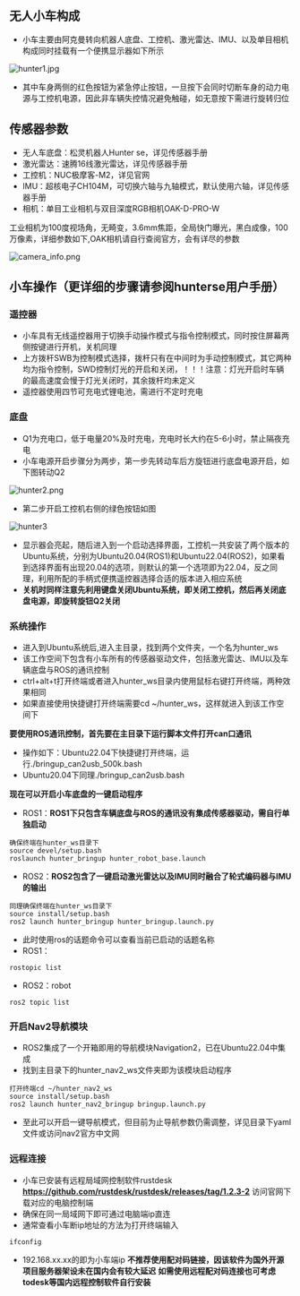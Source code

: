## 无人小车构成 

- 小车主要由阿克曼转向机器人底盘、工控机、激光雷达、IMU、以及单目相机构成同时挂载有一个便携显示器如下所示

![hunter1.jpg](/pics/hunter_guide/hunter1.jpg)

- 其中车身两侧的红色按钮为紧急停止按钮，一旦按下会同时切断车身的动力电源与工控机电源，因此非车辆失控情况避免触碰，如无意按下需进行旋转归位

## 传感器参数

- 无人车底盘：松灵机器人Hunter se，详见传感器手册
- 激光雷达：速腾16线激光雷达，详见传感器手册
- 工控机：NUC极摩客-M2，详见官网
- IMU：超核电子CH104M，可切换六轴与九轴模式，默认使用六轴，详见传感器手册
- 相机：单目工业相机与双目深度RGB相机OAK-D-PRO-W

工业相机为100度视场角，无畸变，3.6mm焦距，全局快门曝光，黑白成像，100万像素，详细参数如下,OAK相机请自行查阅官方，会有详尽的参数

![camera_info.png](/pics/hunter_guide/camera_info.png)

## 小车操作（更详细的步骤请参阅hunterse用户手册）

### 遥控器

- 小车具有无线遥控器用于切换手动操作模式与指令控制模式，同时按住屏幕两侧按键进行开机，关机同理
- 上方拨杆SWB为控制模式选择，拨杆只有在中间时为手动控制模式，其它两种均为指令控制，SWD控制灯光的开启和关闭，！！！注意：灯光开启时车辆的最高速度会慢于灯光关闭时，其余拨杆均未定义
- 遥控器使用四节可充电式锂电池，需进行不定时充电

### 底盘

- Q1为充电口，低于电量20%及时充电，充电时长大约在5-6小时，禁止隔夜充电
- 小车电源开启步骤分为两步，第一步先转动车后方旋钮进行底盘电源开启，如下图转动Q2

![hunter2.png](/pics/hunter_guide/hunter2.png)

- 第二步开启工控机右侧的绿色按钮如图

![hunter3](/pics/hunter_guide/hunter3.png)

- 显示器会亮起，随后进入到一个启动选择界面，工控机一共安装了两个版本的Ubuntu系统，分别为Ubuntu20.04(ROS1)和Ubuntu22.04(ROS2)，如果看到选择界面有出现20.04的选项，则默认的第一个选项即为22.04，反之同理，利用所配的手柄式便携遥控器选择合适的版本进入相应系统
- **关机时同样注意先利用键盘关闭Ubuntu系统，即关闭工控机，然后再关闭底盘电源，即旋转旋钮Q2关闭**

### 系统操作

- 进入到Ubuntu系统后,进入主目录，找到两个文件夹，一个名为hunter_ws
- 该工作空间下包含有小车所有的传感器驱动文件，包括激光雷达、IMU以及车辆底盘与ROS的通讯控制
- ctrl+alt+t打开终端或者进入hunter_ws目录内使用鼠标右键打开终端，两种效果相同
- 如果直接使用快捷键打开终端需要cd ~/hunter_ws，这样就进入到该工作空间下

**要使用ROS通讯控制，首先要在主目录下运行脚本文件打开can口通讯**

- 操作如下：Ubuntu22.04下快捷键打开终端，运行./bringup_can2usb_500k.bash
- Ubuntu20.04下同理./bringup_can2usb.bash

**现在可以开启小车底盘的一键启动程序**

- ROS1：**ROS1下只包含车辆底盘与ROS的通讯没有集成传感器驱动，需自行单独启动**

``` 
确保终端在hunter_ws目录下
source devel/setup.bash
roslaunch hunter_bringup hunter_robot_base.launch
```
- ROS2：**ROS2包含了一键启动激光雷达以及IMU同时融合了轮式编码器与IMU的输出**
```
同理确保终端在hunter_ws目录下
source install/setup.bash
ros2 launch hunter_bringup hunter_bringup.launch.py
```
- 此时使用ros的话题命令可以查看当前已启动的话题名称
- ROS1：
```
rostopic list
```
- ROS2：robot
```
ros2 topic list
```
### 开启Nav2导航模块
- ROS2集成了一个开箱即用的导航模块Navigation2，已在Ubuntu22.04中集成
- 找到主目录下的hunter_nav2_ws文件夹即为该模块启动程序
```
打开终端cd ~/hunter_nav2_ws
source install/setup.bash
ros2 launch hunter_nav2_bringup bringup.launch.py
```
- 至此可以开启一键导航模式，但目前为止导航参数仍需调整，详见目录下yaml文件或访问nav2官方中文网
### 远程连接
- 小车已安装有远程局域网控制软件rustdesk
**https://github.com/rustdesk/rustdesk/releases/tag/1.2.3-2** 访问官网下载对应的电脑控制端
- 确保在同一局域网下即可通过电脑端ip直连
- 通常查看小车断ip地址的方法为打开终端输入
```
ifconfig
```
- 192.168.xx.xx的即为小车端ip
**不推荐使用配对码链接，因该软件为国外开源项目服务器架设未在国内会有较大延迟**
**如需使用远程配对码连接也可考虑todesk等国内远程控制软件自行安装**